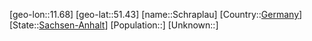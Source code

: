 ﻿---
location: [51.43,11.68]
type: City
tags:
- geo/City


SpocWebEntityId: 34071
isDeleted: false
confidential: public

---
[geo-lon::11.68]
[geo-lat::51.43]
[name::Schraplau]
[Country::[Germany](geo/Continent/Europe/Germany.md)]
[State::[Sachsen-Anhalt](geo/Continent/Europe/Germany/Sachsen-Anhalt.md)]
[Population::]
[Unknown::]

